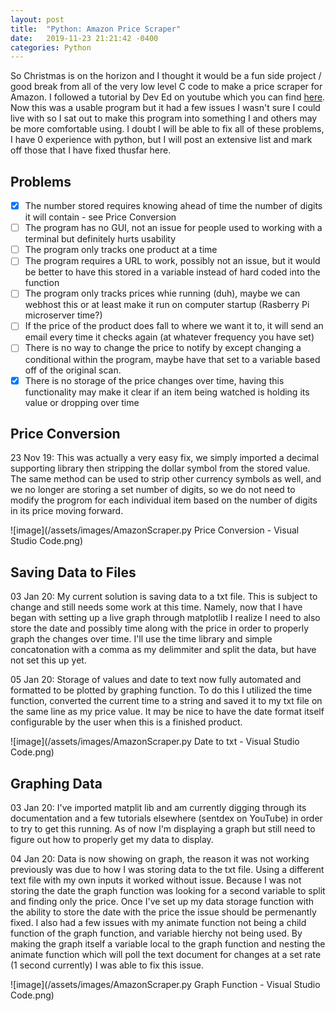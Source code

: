```yaml
---
layout: post
title:  "Python: Amazon Price Scraper"
date:   2019-11-23 21:21:42 -0400
categories: Python
---
```


So Christmas is on the horizon and I thought it would be a fun side project / good break from all of the very low level C code to make a price scraper for Amazon. I followed a tutorial by Dev Ed 
on youtube which you can find [here](https://www.youtube.com/watch?v=Bg9r_yLk7VY&t=71s "Build A Python App That Tracks Amazon Prices"). Now this was a usable program but it had a few issues I wasn't sure I could live with 
so I sat out to make this program into something I and others may be more comfortable using. I doubt I will be able to fix all of these problems, I have 0 experience with python, but I will post an extensive list and mark 
off those that I have fixed thusfar here.
 
## Problems 

- [x] The number stored requires knowing ahead of time the number of digits it will contain - see Price Conversion
- [ ] The program has no GUI, not an issue for people used to working with a terminal but definitely hurts usability
- [ ] The program only tracks one product at a time
- [ ] The program requires a URL to work, possibly not an issue, but it would be better to have this stored in a variable instead of hard coded into the function
- [ ] The program only tracks prices whie running (duh), maybe we can webhost this or at least make it run on computer startup (Rasberry Pi microserver time?)
- [ ] If the price of the product does fall to where we want it to, it will send an email every time it checks again (at whatever frequency you have set)
- [ ] There is no way to change the price to notify by except changing a conditional within the program, maybe have that set to a variable based off of the original scan.
- [x] There is no storage of the price changes over time, having this functionality may make it clear if an item being watched is holding its value or dropping over time
 
## Price Conversion
 
23 Nov 19: This was actually a very easy fix, we simply imported a decimal supporting library then stripping the dollar symbol from the stored value. The same method can be used to strip other currency symbols as well, and we no longer 
are storing a set number of digits, so we do not need to modify the progrom for each individual item based on the number of digits in its price moving forward.
 
![image](/assets/images/AmazonScraper.py Price Conversion - Visual Studio Code.png)

## Saving Data to Files

03 Jan 20: My current solution is saving data to a txt file. This is subject to change and still needs some work at this time. Namely, now that I have began with setting up a live graph through matplotlib I realize I need to also store the date and possibly time along with the price in order to properly graph the changes over time. I'll use the time library and simple concatonation with a comma as my delimmiter and split the data, but have not set this up yet.

05 Jan 20: Storage of values and date to text now fully automated and formatted to be plotted by graphing function. To do this I utilized the time function, converted the current time to a string and saved it to my txt file on the same line as my price value. It may be nice to have the date format itself configurable by the user when this is a finished product.

![image](/assets/images/AmazonScraper.py Date to txt - Visual Studio Code.png)

## Graphing Data

03 Jan 20: I've imported matplit lib and am currently digging through its documentation and a few tutorials elsewhere (sentdex on YouTube) in order to try to get this running. As of now I'm displaying a graph but still need to figure out how to properly get my data to display.

04 Jan 20: Data is now showing on graph, the reason it was not working previously was due to how I was storing data to the txt file. Using a different text file with my own inputs it worked without issue. Because I was not storing the date the graph function was looking for a second variable to split and finding only the price. Once I've set up my data storage function with the ability to store the date with the price the issue should be permenantly fixed. I also had a few issues with my animate function not being a child function of the graph function, and variable hierchy not being used. By making the graph itself a variable local to the graph function and nesting the animate function which will poll the text document for changes at a set rate (1 second currently) I was able to fix this issue.

![image](/assets/images/AmazonScraper.py Graph Function - Visual Studio Code.png)